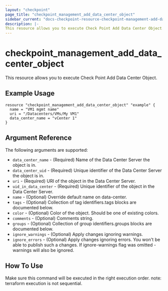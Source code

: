 ```yaml
---
layout: "checkpoint"
page_title: "checkpoint_management_add_data_center_object"
sidebar_current: "docs-checkpoint-resource-checkpoint-management-add-data-center-object"
description: |-
This resource allows you to execute Check Point Add Data Center Object.
---
```


# checkpoint_management_add_data_center_object

This resource allows you to execute Check Point Add Data Center Object.

## Example Usage


```hcl
resource "checkpoint_management_add_data_center_object" "example" {
  name = "VM1 mgmt name"
  uri = "/Datacenters/VMs/My VM1"
  data_center_name = "vCenter 1"
}
```

## Argument Reference

The following arguments are supported:

* `data_center_name` - (Required) Name of the Data Center Server the object is in. 
* `data_center_uid` - (Required) Unique identifier of the Data Center Server the object is in. 
* `uri` - (Required) URI of the object in the Data Center Server. 
* `uid_in_data_center` - (Required) Unique identifier of the object in the Data Center Server. 
* `name` - (Optional) Override default name on data-center. 
* `tags` - (Optional) Collection of tag identifiers.tags blocks are documented below.
* `color` - (Optional) Color of the object. Should be one of existing colors. 
* `comments` - (Optional) Comments string. 
* `groups` - (Optional) Collection of group identifiers.groups blocks are documented below.
* `ignore_warnings` - (Optional) Apply changes ignoring warnings. 
* `ignore_errors` - (Optional) Apply changes ignoring errors. You won't be able to publish such a changes. If ignore-warnings flag was omitted - warnings will also be ignored. 


## How To Use
Make sure this command will be executed in the right execution order. 
note: terraform execution is not sequential.  


